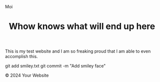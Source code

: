 

<!DOCTYPE html>
<html lang="en">
<head>
    <meta charset="UTF-8">
    <meta name="viewport" content="width=device-width, initial-scale=1.0">
    <link rel="stylesheet" href="styles.css">
    Moi
</head>
<body>
    <header>
        <h1>Whow knows what will end up here</h1>
    </header>
    <main>
        <p>This is my test website and I am so freaking proud that I am able to even accomplish this.</p>
        git add smiley.txt
git commit -m "Add smiley face"
    </main>
    <footer>
        <p>&copy; 2024 Your Website</p>
    </footer>
</body>
</html>
